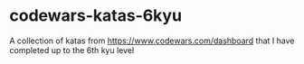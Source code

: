 # codewars-katas-6kyu
A collection of katas from https://www.codewars.com/dashboard that I have completed up to the 6th kyu level
